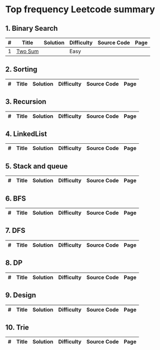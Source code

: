 # Top frequency Leetcode summary

## 1. Binary Search
| #    | Title | Solution | Difficulty | Source Code |    Page     |
| ---- | ----- | -------- | ---------- | ----------- | ----------- |
| 1 |  [Two Sum](https://leetcode.com/problems/two-sum/) | | Easy | | |

## 2. Sorting
| #    | Title | Solution | Difficulty | Source Code |    Page     |
| ---- | ----- | -------- | ---------- | ----------- | ----------- |

## 3. Recursion
| #    | Title | Solution | Difficulty | Source Code |    Page     |
| ---- | ----- | -------- | ---------- | ----------- | ----------- |

## 4. LinkedList
| #    | Title | Solution | Difficulty | Source Code |    Page     |
| ---- | ----- | -------- | ---------- | ----------- | ----------- |

## 5. Stack and queue
| #    | Title | Solution | Difficulty | Source Code |    Page     |
| ---- | ----- | -------- | ---------- | ----------- | ----------- |

## 6. BFS
| #    | Title | Solution | Difficulty | Source Code |    Page     |
| ---- | ----- | -------- | ---------- | ----------- | ----------- |

## 7. DFS
| #    | Title | Solution | Difficulty | Source Code |    Page     |
| ---- | ----- | -------- | ---------- | ----------- | ----------- |

## 8. DP
| #    | Title | Solution | Difficulty | Source Code |    Page     |
| ---- | ----- | -------- | ---------- | ----------- | ----------- |

## 9. Design
| #    | Title | Solution | Difficulty | Source Code |    Page     |
| ---- | ----- | -------- | ---------- | ----------- | ----------- |

## 10. Trie
| #    | Title | Solution | Difficulty | Source Code |    Page     |
| ---- | ----- | -------- | ---------- | ----------- | ----------- |